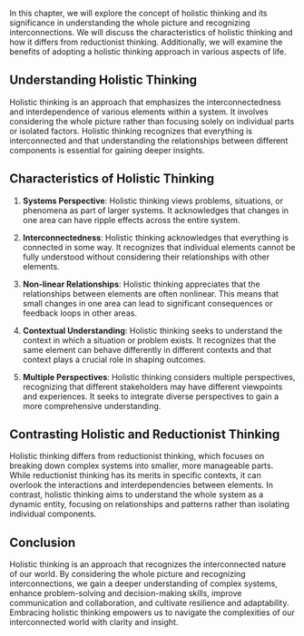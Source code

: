 
In this chapter, we will explore the concept of holistic thinking and its significance in understanding the whole picture and recognizing interconnections. We will discuss the characteristics of holistic thinking and how it differs from reductionist thinking. Additionally, we will examine the benefits of adopting a holistic thinking approach in various aspects of life.

Understanding Holistic Thinking
-------------------------------

Holistic thinking is an approach that emphasizes the interconnectedness and interdependence of various elements within a system. It involves considering the whole picture rather than focusing solely on individual parts or isolated factors. Holistic thinking recognizes that everything is interconnected and that understanding the relationships between different components is essential for gaining deeper insights.

Characteristics of Holistic Thinking
------------------------------------

1. **Systems Perspective**: Holistic thinking views problems, situations, or phenomena as part of larger systems. It acknowledges that changes in one area can have ripple effects across the entire system.

2. **Interconnectedness**: Holistic thinking acknowledges that everything is connected in some way. It recognizes that individual elements cannot be fully understood without considering their relationships with other elements.

3. **Non-linear Relationships**: Holistic thinking appreciates that the relationships between elements are often nonlinear. This means that small changes in one area can lead to significant consequences or feedback loops in other areas.

4. **Contextual Understanding**: Holistic thinking seeks to understand the context in which a situation or problem exists. It recognizes that the same element can behave differently in different contexts and that context plays a crucial role in shaping outcomes.

5. **Multiple Perspectives**: Holistic thinking considers multiple perspectives, recognizing that different stakeholders may have different viewpoints and experiences. It seeks to integrate diverse perspectives to gain a more comprehensive understanding.

Contrasting Holistic and Reductionist Thinking
----------------------------------------------

Holistic thinking differs from reductionist thinking, which focuses on breaking down complex systems into smaller, more manageable parts. While reductionist thinking has its merits in specific contexts, it can overlook the interactions and interdependencies between elements. In contrast, holistic thinking aims to understand the whole system as a dynamic entity, focusing on relationships and patterns rather than isolating individual components.

Conclusion
----------

Holistic thinking is an approach that recognizes the interconnected nature of our world. By considering the whole picture and recognizing interconnections, we gain a deeper understanding of complex systems, enhance problem-solving and decision-making skills, improve communication and collaboration, and cultivate resilience and adaptability. Embracing holistic thinking empowers us to navigate the complexities of our interconnected world with clarity and insight.
